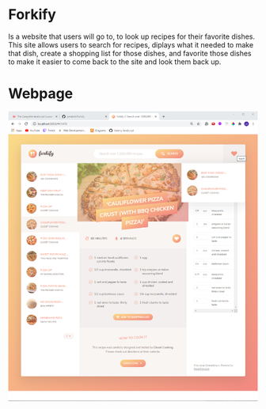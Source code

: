 # Forkify
Is a website that users will go to, to look up recipes for their favorite dishes. This site allows users to search for recipes, diplays what it needed to make that dish, create a shopping list for those dishes, and favorite those dishes to make it easier to come back to the site and look them back up. 

# Webpage 
![alt text](https://github.com/jcmalott/Forkify/blob/master/pictures/Forkify.png)
